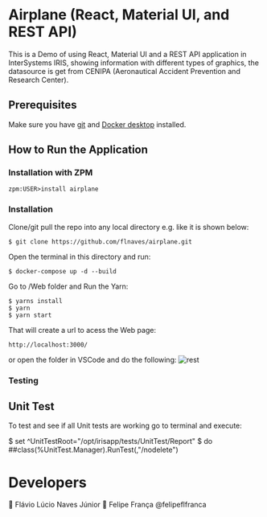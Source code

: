 # Airplane (React, Material UI, and REST API)
This is a Demo of using React, Material UI and a REST API application in InterSystems IRIS, showing information with different types of graphics, the datasource is get from CENIPA (Aeronautical Accident Prevention and Research Center).

## Prerequisites
Make sure you have [git](https://git-scm.com/book/en/v2/Getting-Started-Installing-Git) and [Docker desktop](https://www.docker.com/products/docker-desktop) installed.

## How to Run the Application

### Installation with ZPM

```
zpm:USER>install airplane
```

### Installation

Clone/git pull the repo into any local directory e.g. like it is shown below:

```
$ git clone https://github.com/flnaves/airplane.git
```

Open the terminal in this directory and run:

```
$ docker-compose up -d --build
```

Go to /Web folder and Run the Yarn:

```
$ yarns install
$ yarn
$ yarn start
```

That will create a url to acess the Web page:

```
http://localhost:3000/
```

or open the folder in VSCode and do the following:
![rest](https://user-images.githubusercontent.com/2781759/78183327-63569800-7470-11ea-8561-c3b547ce9001.gif)

### Testing

## Unit Test

To test and see if all Unit tests are working go to terminal and execute:

$ set ^UnitTestRoot="/opt/irisapp/tests/UnitTest/Report"
$ do ##class(%UnitTest.Manager).RunTest(,"/nodelete")

# Developers

:boy: Flávio Lúcio Naves Júnior
:older_man: Felipe França @felipeflfranca 